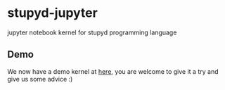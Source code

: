 # stupyd-jupyter
jupyter notebook kernel for stupyd programming language

## Demo

We now have a demo kernel at [here](https://github.com/StuPyd/demo-kernel), you are welcome to give it a try and give us some advice :)